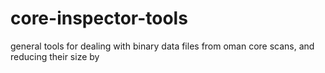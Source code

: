 # core-inspector-tools
general tools for dealing with binary data files from oman core scans, and reducing their size
by
